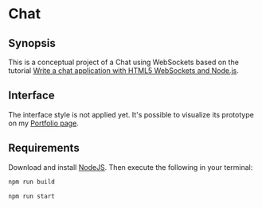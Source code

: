 # Chat

## Synopsis

This is a conceptual project of a Chat using WebSockets based on the tutorial [Write a chat application with HTML5 WebSockets and Node.js](http://khaledsaikat.com/chat-application-with-websockets-and-node-js/).

## Interface

The interface style is not applied yet. It's possible to visualize its prototype on my [Portfolio page](https://alinepickler.github.io/web.html).

## Requirements

Download and install [NodeJS](https://nodejs.org/en/). Then execute the following in your terminal:

```bash
npm run build
```
```bash
npm run start
```
